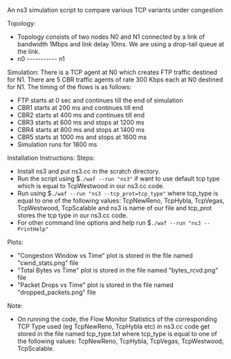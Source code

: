 An ns3 simulation script to compare various TCP variants under congestion

Topology:
 * Topology consists of two nodes N0 and N1 connected by a link  of bandwidth 1Mbps and link delay 10ms. We are using a drop-tail queue at the link.
 * n0 ----------- n1

Simulation:
There is a TCP agent at N0 which creates FTP traffic destined for N1. There are 5 CBR traffic agents of rate 300 Kbps each at N0 destined for N1.
The timing of the flows is as follows:
 * FTP starts at 0 sec and continues till the end of simulation
 * CBR1 starts at 200 ms and continues till end
 * CBR2 starts at 400 ms and continues till end
 * CBR3 starts at 600 ms and stops at 1200 ms
 * CBR4 starts at 800 ms and stops at 1400 ms
 * CBR5 starts at 1000 ms and stops at 1600 ms
 * Simulation runs for 1800 ms

Installation Instructions:
Steps:
 * Install ns3 and put ns3.cc in the scratch directory.
 * Run the script using $```./waf --run "ns3"``` if want to use default tcp type which is equal to TcpWestwood in our ns3.cc code.
 * Run using $```./waf --run "ns3 --tcp_prot=tcp_type"``` where tcp_type is equal to one of the following values: TcpNewReno, TcpHybla, TcpVegas, TcpWestwood, TcpScalable and ns3 is name of our file and tcp_prot stores the tcp type in our ns3.cc code.
 * For other command line options and help run $```./waf --run "ns3 --PrintHelp"```

Plots: 
 * "Congestion Window vs Time" plot is stored in the file named "cwnd_stats.png" file
 * "Total Bytes vs Time" plot is stored in the file named "bytes_rcvd.png" file
 * "Packet Drops vs Time" plot is stored in the file named "dropped_packets.png" file

Note:
 * On running the code, the Flow Monitor Statistics of the corresponding TCP Type used (eg TcpNewReno, TcpHybla etc) in ns3.cc code get stored in the file named tcp_type.txt where tcp_type is equal to one of the following values: TcpNewReno, TcpHybla, TcpVegas, TcpWestwood, TcpScalable.